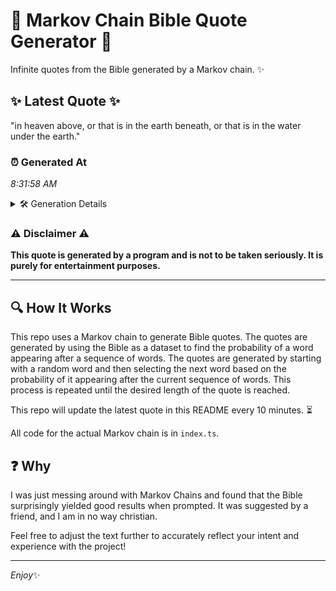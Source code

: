 # 📖 Markov Chain Bible Quote Generator 📖

Infinite quotes from the Bible generated by a Markov chain. ✨

## ✨ Latest Quote ✨
"in heaven above, or that is in the earth beneath, or that is in the water under the earth."

### ⏰ Generated At
*8:31:58 AM*

<details>
    <summary>🛠️ Generation Details</summary>
    <p>
        <strong>🌱 Seed:</strong> in<br>
        <strong>🔄 Iterations:</strong> 18<br>
        <strong>📜 Context History:</strong><br>[ in ]: heaven<br>[ in, heaven ]: above,<br>[ in, heaven, above, ]: or<br>[ in, heaven, above,, or ]: that<br>[ in, heaven, above,, or, that ]: is<br>[ in, heaven, above,, or, that, is ]: in<br>[ heaven, above,, or, that, is, in ]: the<br>[ above,, or, that, is, in, the ]: earth<br>[ or, that, is, in, the, earth ]: beneath,<br>[ that, is, in, the, earth, beneath, ]: or<br>[ is, in, the, earth, beneath,, or ]: that<br>[ in, the, earth, beneath,, or, that ]: is<br>[ the, earth, beneath,, or, that, is ]: in<br>[ earth, beneath,, or, that, is, in ]: the<br>[ beneath,, or, that, is, in, the ]: water<br>[ or, that, is, in, the, water ]: under<br>[ that, is, in, the, water, under ]: the<br>[ is, in, the, water, under, the ]: earth.<br>
    </p>
</details>

### ⚠️ Disclaimer ⚠️
**This quote is generated by a program and is not to be taken seriously. It is purely for entertainment purposes.**

---

## 🔍 How It Works

This repo uses a Markov chain to generate Bible quotes. The quotes are generated by using the Bible as a dataset to find the probability of a word appearing after a sequence of words. The quotes are generated by starting with a random word and then selecting the next word based on the probability of it appearing after the current sequence of words. This process is repeated until the desired length of the quote is reached.

This repo will update the latest quote in this README every 10 minutes. ⏳

All code for the actual Markov chain is in `index.ts`.

## ❓ Why

I was just messing around with Markov Chains and found that the Bible surprisingly yielded good results when prompted. 
It was suggested by a friend, and I am in no way christian.

Feel free to adjust the text further to accurately reflect your intent and experience with the project!

---

*Enjoy*✨
